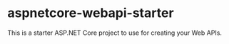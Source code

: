 # aspnetcore-webapi-starter
This is a starter ASP.NET Core project to use for creating your Web APIs.
